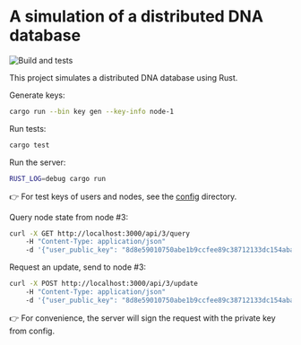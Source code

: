 # A simulation of a distributed DNA database

![Build and tests](https://github.com/denisglotov/dna-distributed-database/actions/workflows/rust.yml/badge.svg)

This project simulates a distributed DNA database using Rust.

Generate keys:

```bash
cargo run --bin key gen --key-info node-1
```

Run tests:

```bash
cargo test
```

Run the server:

```bash
RUST_LOG=debug cargo run
```
:point_right: For test keys of users and nodes, see the [config](./config) directory.


Query node state from node #3:

```bash
curl -X GET http://localhost:3000/api/3/query 
    -H "Content-Type: application/json" 
    -d '{"user_public_key": "8d8e59010750abe1b9ccfee89c38712133dc154abab838aa9de48f512c6642e2671b4fd148d114dd2685643b2423123c"}'
```

Request an update, send to node #3:

```bash
curl -X POST http://localhost:3000/api/3/update 
    -H "Content-Type: application/json" 
    -d '{"user_public_key": "8d8e59010750abe1b9ccfee89c38712133dc154abab838aa9de48f512c6642e2671b4fd148d114dd2685643b2423123c", "nonce": 0, "update": "ABC"}'
```
:point_right: For convenience, the server will sign the request with the private key from config.
